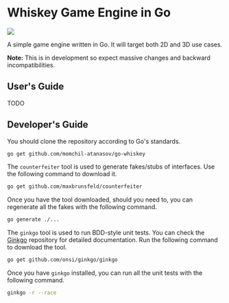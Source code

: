 # Whiskey Game Engine in Go

[![](https://travis-ci.org/momchil-atanasov/go-whiskey.svg?branch=master)](https://travis-ci.org/momchil-atanasov/go-whiskey)

A simple game engine written in Go. It will target both 2D and 3D use cases.

**Note:** This is in development so expect massive changes and backward incompatibilities.

## User's Guide

TODO


## Developer's Guide

You should clone the repository according to Go's standards.

```bash
go get github.com/momchil-atanasov/go-whiskey
```

The `counterfeiter` tool is used to generate fakes/stubs of interfaces. Use the following command to download it.

```bash
go get github.com/maxbrunsfeld/counterfeiter
```

Once you have the tool downloaded, should you need to, you can regenerate all the fakes with the following command.

```bash
go generate ./...
```

The `ginkgo` tool is used to run BDD-style unit tests. You can check the [Ginkgo](https://github.com/onsi/ginkgo) repository for detailed documentation. Run the following command to download the tool.

```bash
go get github.com/onsi/ginkgo/ginkgo
```

Once you have `ginkgo` installed, you can run all the unit tests with the following command.

```bash
ginkgo -r --race
```
